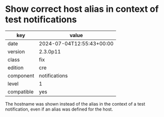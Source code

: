 [//]: # (werk v2)
# Show correct host alias in context of test notifications

key        | value
---------- | ---
date       | 2024-07-04T12:55:43+00:00
version    | 2.3.0p11
class      | fix
edition    | cre
component  | notifications
level      | 1
compatible | yes

The hostname was shown instead of the alias in the context of a test
notification, even if an alias was defined for the host.
